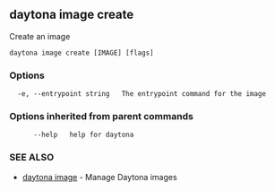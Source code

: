 ## daytona image create

Create an image

```
daytona image create [IMAGE] [flags]
```

### Options

```
  -e, --entrypoint string   The entrypoint command for the image
```

### Options inherited from parent commands

```
      --help   help for daytona
```

### SEE ALSO

* [daytona image](daytona_image.md)  - Manage Daytona images
